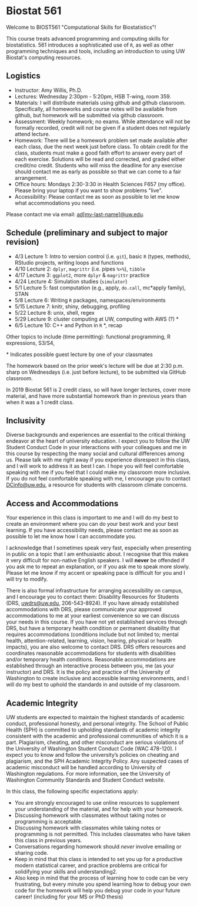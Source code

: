 # Biostat 561

Welcome to BIOST561 "Computational Skills for Biostatistics"!

This course treats advanced programming and computing skills for biostatistics.
561 introduces a sophisticated use of `R`, as well as other programming techniques and tools, including an introduction to using UW Biostat's computing resources.

## Logistics

- Instructor: Amy Willis, Ph.D.
- Lectures: Wednesday 2:30pm - 5:20pm, HSB T-wing, room 359.
- Materials: I will distribute materials using github and github classroom. Specifically, all homeworks and course notes will be available from github, but homework will be submitted via github classroom.
- Assessment: Weekly homework; no exams. While attendance will not be formally recorded, credit will not be given if a student does not regularly attend lecture.
- Homework: There will be a homework problem set made available after each class, due the next week just before class. To obtain credit for the class, students must make a good faith effort to answer every part of each exercise. Solutions will be read and corrected, and graded either credit/no credit. Students who will miss the deadline for any exercise should contact me as early as possible so that we can come to a fair arrangement.
- Office hours: Mondays 2:30-3:30 in Health Sciences F657 (my office). Please bring your laptop if you want to show problems "live".
- Accessibility: Please contact me as soon as possible to let me know what accommodations you need.

Please contact me via email: [ad[my-last-name]@uw.edu](ad[my-last-name]@uw.edu).

## Schedule (preliminary and subject to major revision)

- 4/3 Lecture 1: Intro to version control (i.e. `git`), basic `R` (types, methods), RStudio projects, writing loops and functions
- 4/10 Lecture 2: `dplyr`, `magrittr` (i.e. pipes `%>%`), `tibble`
- 4/17 Lecture 3: `ggplot2`, more `dplyr` & `magrittr` practice
- 4/24 Lecture 4: Simulation studies (`simulator`)
- 5/1 Lecture 5: fast computation (e.g., apply, `do.call`, mc\*apply family), STAN
- 5/8 Lecture 6: Writing `R` packages, namespaces/environments
- 5/15 Lecture 7: knitr, shiny, debugging, profiling
- 5/22 Lecture 8: unix, shell, regex
- 5/29 Lecture 9: cluster computing at UW, computing with AWS (?) \*
- 6/5 Lecture 10: C++ and Python in `R` \*, recap

Other topics to include (time permitting): functional programming, R expressions, S3/S4,

\* Indicates possible guest lecture by one of your classmates

The homework based on the prior week's lecture will be due at 2:30 p.m. sharp on Wednesdays (i.e. just before lecture), to be submitted via GitHub classroom.

In 2019 Biostat 561 is 2 credit class, so will have longer lectures, cover more material, and have more substantial homework than in previous years than when it was a 1 credit class.

## Inclusivity

Diverse backgrounds and experiences are essential to the critical thinking endeavor at the heart of university education. I expect you to follow the UW Student Conduct Code in your interactions with your colleagues and me in this course by respecting the many social and cultural differences among us. Please talk with me right away if you experience disrespect in this class, and I will work to address it as best I can. I hope you will feel comfortable speaking with me if you feel that I could make my classroom more inclusive. If you do not feel comfortable speaking with me, I encourage you to contact DCinfo@uw.edu, a resource for students with classroom climate concerns.


## Access and Accommodations

Your experience in this class is important to me and I will do my best to create an environment where you can do your best work and your best learning. If you have accessibility needs, please contact me as soon as possible to let me know how I can accommodate you.

I acknowledge that I sometimes speak very fast, especially when presenting in public on a topic that I am enthusiastic about. I recognise that this makes it very difficult for non-native English speakers. I will **never** be offended if you ask me to repeat an explanation, or if you ask me to speak more slowly. Please let me know if my accent or speaking pace is difficult for you and I will try to modify.

There is also formal infrastructure for arranging accessibility on campus, and I encourage you to contact them: Disability Resources for Students (DRS, uwdrs@uw.edu, 206-543-8924). If you have already established accommodations with DRS, please communicate your approved accommodations to me at your earliest convenience so we can discuss your needs in this course. If you have not yet established services through DRS, but have a temporary health condition or permanent disability that requires accommodations (conditions include but not limited to; mental health, attention-related, learning, vision, hearing, physical or health impacts), you are also welcome to contact DRS. DRS offers resources and coordinates reasonable accommodations for students with disabilities and/or temporary health conditions.  Reasonable accommodations are established through an interactive process between you, me (as your instructor) and DRS.  It is the policy and practice of the University of Washington to create inclusive and accessible learning environments, and I will do my best to uphold the standards in and outside of my classroom.

## Academic Integrity
UW students are expected to maintain the highest standards of academic conduct, professional honesty, and personal integrity. The School of Public Health (SPH) is committed to upholding standards of academic integrity consistent with the academic and professional communities of which it is a part. Plagiarism, cheating, and other misconduct are serious violations of the University of Washington Student Conduct Code (WAC 478-120). I expect you to know and follow the university’s policies on cheating and plagiarism, and the SPH Academic Integrity Policy. Any suspected cases of academic misconduct will be handled according to University of Washington regulations. For more information, see the University of Washington Community Standards and Student Conduct website.


In this class, the following specific expectations apply:
- You are strongly encouraged to use online resources to supplement your understanding of the material, and for help with your homework.
- Discussing homework with classmates without taking notes or programming is acceptable.
- Discussing homework with classmates while taking notes or programming is not permitted. This includes classmates who have taken this class in previous years.
- Conversations regarding homework should *never* involve emailing or sharing code.
- Keep in mind that this class is intended to set you up for a productive modern statistical career, and practice problems are critical for solidifying your skills and understanding2.
- Also keep in mind that the process of learning how to code can be very frustrating, but every minute you spend learning how to debug your own code for the homework will help you debug your code in your future career! (including for your MS or PhD thesis)
